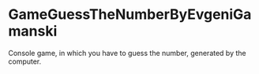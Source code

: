 # GameGuessTheNumberByEvgeniGamanski
Console game, in which you have to guess the number, generated by the computer.

